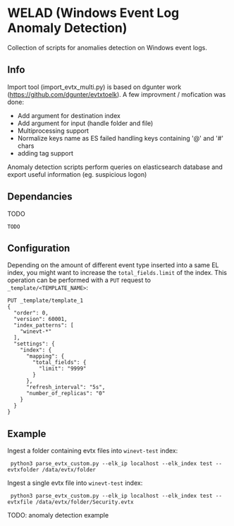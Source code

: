 WELAD (Windows Event Log Anomaly Detection)
============

Collection of scripts for anomalies detection on Windows event logs.

Info
--------

Import tool (import_evtx_multi.py) is based on dgunter work (https://github.com/dgunter/evtxtoelk).
A few improvment / mofication was done:
  - Add argument for destination index
  - Add argument for input (handle folder and file)
  - Multiprocessing support
  - Normalize keys name as ES failed handling keys containing '@' and '#' chars
  - adding tag support

Anomaly detection scripts perform queries on elasticsearch database and export useful information (eg. suspicious logon)

Dependancies
--------

TODO
```
TODO
```

Configuration
--------
Depending on the amount of different event type inserted into a same EL index, you might want to increase the `total_fields.limit` of the index.
This operation can be performed with a `PUT` request to `_template/<TEMPLATE_NAME>`:

```
PUT _template/template_1
{
  "order": 0,
  "version": 60001,
  "index_patterns": [
    "winevt-*"
  ],
  "settings": {
    "index": {
      "mapping": {
        "total_fields": {
          "limit": "9999"
        }
      },
      "refresh_interval": "5s",
      "number_of_replicas": "0"
    }
  }
}
```

Example
--------

Ingest a folder containing evtx files into `winevt-test` index:
```
 python3 parse_evtx_custom.py --elk_ip localhost --elk_index test --evtxfolder /data/evtx/folder
```

Ingest a single evtx file into `winevt-test` index:
```
 python3 parse_evtx_custom.py --elk_ip localhost --elk_index test --evtxfile /data/evtx/folder/Security.evtx
```

TODO: anomaly detection example
